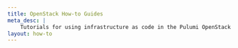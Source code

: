 ```yaml
---
title: OpenStack How-to Guides
meta_desc: |
    Tutorials for using infrastructure as code in the Pulumi OpenStack package
layout: how-to
---
```


